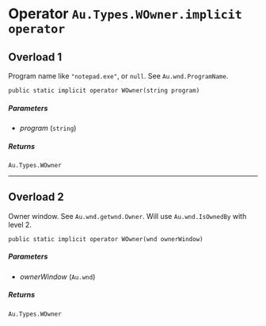 # Operator `Au.Types.WOwner.implicit operator`

## Overload 1

Program name like `"notepad.exe"`, or `null`. See `Au.wnd.ProgramName`.

```
public static implicit operator WOwner(string program)
```

##### Parameters

- *program*  (`string`)

##### Returns

`Au.Types.WOwner`

* * *

## Overload 2

Owner window. See `Au.wnd.getwnd.Owner`. Will use `Au.wnd.IsOwnedBy` with level 2.

```
public static implicit operator WOwner(wnd ownerWindow)
```

##### Parameters

- *ownerWindow*  (`Au.wnd`)

##### Returns

`Au.Types.WOwner`